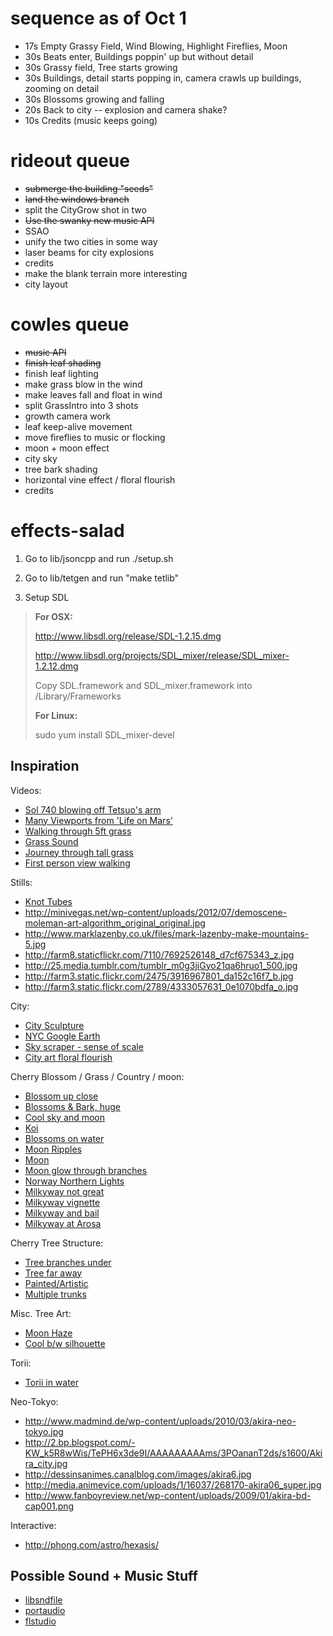 sequence as of Oct 1
====================
 - 17s Empty Grassy Field, Wind Blowing, Highlight Fireflies, Moon
 - 30s Beats enter, Buildings poppin' up but without detail
 - 30s Grassy field, Tree starts growing
 - 30s Buildings, detail starts popping in, camera crawls up buildings, zooming on detail
 - 30s Blossoms growing and falling
 - 20s Back to city -- explosion and camera shake?
 - 10s Credits (music keeps going)

rideout queue
=============
 - ~~submerge the building "seeds"~~
 - ~~land the windows branch~~
 - split the CityGrow shot in two
 - ~~Use the swanky new music API~~
 - SSAO
 - unify the two cities in some way
 - laser beams for city explosions
 - credits 
 - make the blank terrain more interesting
 - city layout

cowles queue
============
 - ~~music API~~
 - ~~finish leaf shading~~
 - finish leaf lighting
 - make grass blow in the wind
 - make leaves fall and float in wind
 - split GrassIntro into 3 shots
 - growth camera work
 - leaf keep-alive movement
 - move fireflies to music or flocking
 - moon + moon effect
 - city sky
 - tree bark shading
 - horizontal vine effect / floral flourish
 - credits


effects-salad
=============

1) Go to lib/jsoncpp and run ./setup.sh

2) Go to lib/tetgen and run "make tetlib"

3) Setup SDL


> **For OSX:**
>
> http://www.libsdl.org/release/SDL-1.2.15.dmg
>
> http://www.libsdl.org/projects/SDL_mixer/release/SDL_mixer-1.2.12.dmg
>
> Copy SDL.framework and SDL_mixer.framework into /Library/Frameworks
>
>**For Linux:**
>
>sudo yum install SDL_mixer-devel

Inspiration
-----------
Videos:
  * [Sol 740 blowing off Tetsuo's arm](http://www.youtube.com/watch?feature=player_detailpage&v=LALsuMWv2ps#t=178s)
  * [Many Viewports from 'Life on Mars'](http://www.youtube.com/watch?v=yIMP6-KBSCs#t=17s)
  * [Walking through 5ft grass](http://www.youtube.com/watch?feature=player_detailpage&v=y0AexwPTz1k#t=40s)
  * [Grass Sound](http://www.youtube.com/watch?v=ldGw2mJA5_o&feature=related)
  * [Journey through tall grass](http://www.youtube.com/watch?v=Hsw0trAkKuE&feature=related)
  * [First person view walking](http://www.youtube.com/watch?feature=player_detailpage&v=LYZeB44xrow#t=35s)

Stills:
  * [Knot Tubes](http://www.originalsoundversion.com/wp-content/uploads/2008/12/badloop_luo.jpg)
  * http://minivegas.net/wp-content/uploads/2012/07/demoscene-moleman-art-algorithm_original_original.jpg
  * http://www.marklazenby.co.uk/files/mark-lazenby-make-mountains-5.jpg
  * http://farm8.staticflickr.com/7110/7692526148_d7cf675343_z.jpg
  * http://25.media.tumblr.com/tumblr_m0g3jiGyo21qa6hruo1_500.jpg
  * http://farm3.static.flickr.com/2475/3916967801_da152c16f7_b.jpg
  * http://farm3.static.flickr.com/2789/4333057631_0e1070bdfa_o.jpg

City:
  * [City Sculpture](http://www.talariaenterprises.com/images2/5089a.jpg)
  * [NYC Google Earth](http://sites.duke.edu/tlge/files/2010/02/google_earth_nyc_801.jpg)
  * [Sky scraper - sense of scale](http://www.rianicpa.com/images/resources_buildings.jpg)
  * [City art floral flourish](http://image.shutterstock.com/display_pic_with_logo/95809/95809,1256699441,3/stock-vector-black-city-buildings-and-graffiti-grunge-floral-arrow-design-39726994.jpg)

Cherry Blossom / Grass / Country / moon:
  * [Blossom up close](http://www.onlyinap.com/wp-content/uploads/2011/04/Cherry-Blossom-sprig1.jpg)
  * [Blossoms & Bark, huge](http://www.danielhaydenberman.com/wp-content/images/Wallpaper%20Wednesday/week_13/cherry-tree-1920x1200.jpg)
  * [Cool sky and moon](http://www.flickr.com/photos/25259860/2403305820/)
  * [Koi](http://www.flickr.com/photos/jpinlac/4572623911/)
  * [Blossoms on water](http://www.flickr.com/photos/shanmoe/3529404508/)
  * [Moon Ripples](http://www.flickr.com/photos/allybeag/2277580669/)
  * [Moon](http://www.flickr.com/photos/penguinbush/2768719983/)
  * [Moon glow through branches](http://www.flickr.com/photos/35077273@N06/4312923500/)
  * [Norway Northern Lights](http://www.youtube.com/watch?v=izYiDDt6d8s)
  * [Milkyway not great](http://www.flickr.com/photos/37916495@N07/3667064453/)
  * [Milkyway vignette](http://www.flickr.com/photos/41539320@N08/7289245018/)
  * [Milkyway and bail](http://www.flickr.com/photos/blakesmithphotography/5489197061/)
  * [Milkyway at Arosa](http://www.flickr.com/photos/reflection-stalker/7809105816/)

Cherry Tree Structure:
  * [Tree branches under](http://singlemomwithlove.com/wp-content/uploads/2011/12/Cherry-Trees.jpg)
  * [Tree far away](http://vikneshan.files.wordpress.com/2008/09/cherrytree.jpg)
  * [Painted/Artistic](http://lucien0maverick.files.wordpress.com/2012/08/cherry-tree-by-alex-khrapko.jpg)
  * [Multiple trunks](http://westofpersia.files.wordpress.com/2010/04/bbg-garden-cherry-tree-path.jpg)

Misc. Tree Art:
  * [Moon Haze](http://fc08.deviantart.net/fs50/i/2009/258/e/f/moon_haze_by_CharlotteDeSmith.jpg)
  * [Cool b/w silhouette](http://i.istockimg.com/file_thumbview_approve/11177570/2/stock-photo-11177570-black-birch-betula-pendula-tree-on-hill-isolated-o_n-white.jpg)

Torii:
  * [Torii in water](http://www.kuffner.org/james/gallery/raytracing/torii/Miyajima_torii_gate_postcard.jpg)

Neo-Tokyo:
  * http://www.madmind.de/wp-content/uploads/2010/03/akira-neo-tokyo.jpg
  * http://2.bp.blogspot.com/-KW_k5R8wWis/TePH6x3de9I/AAAAAAAAAms/3POananT2ds/s1600/Akira_city.jpg
  * http://dessinsanimes.canalblog.com/images/akira6.jpg
  * http://media.animevice.com/uploads/1/16037/268170-akira06_super.jpg
  * http://www.fanboyreview.net/wp-content/uploads/2009/01/akira-bd-cap001.png

Interactive:
  * http://phong.com/astro/hexasis/

Possible Sound + Music Stuff
----------------------------
  * [libsndfile](http://www.mega-nerd.com/libsndfile)
  * [portaudio](http://www.portaudio.com)
  * [flstudio](http://www.image-line.com/documents/flstudio.html)

